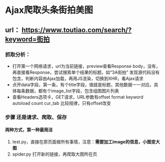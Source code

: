 # Ajax爬取头条街拍美图

## url： https://www.toutiao.com/search/?keyword=街拍
### 抓取分析：
* 打开第一个网络请求，url为当前链接，preview查看Response body，没有，再直接看Response，尝试搜索单个结果的标题，如“3A街拍”
    发现源代码没有包含，判断内容由Ajax加载，再用JS渲染，切换到XHR，看Ajax请求
* 点开data字段，第一条，有个title字段，值就是标题，其他数据一一对应。具体每条数据，都有个image_list字段，包含组图图片列表
* 查看Headers选项卡，GET请求，URL参数有offset format keyword autoload count cur_tab 比较规律，只有offset改变

### 步骤 还是请求、爬取、保存
#### 两种方式，第一种最简洁
1. test.py，直接在原页面做所有事情，注意：**需要加工image的信息，小图变大图**
2. spider.py 打开新的链接，再爬取大图所在页